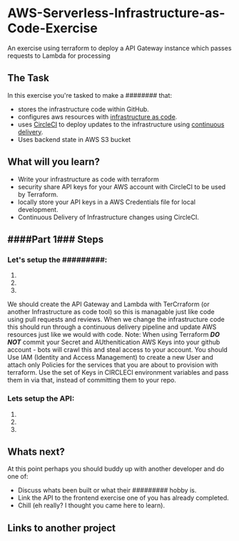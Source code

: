 # AWS-Serverless-Infrastructure-as-Code-Exercise
An exercise using terraform to deploy a API Gateway instance which passes requests to Lambda for processing

## The Task
In this exercise you're tasked to make a ######## that:
- stores the infrastructure code within GitHub.
- configures aws resources with [infrastructure as code](https://martinfowler.com/bliki/InfrastructureAsCode.html).
- uses [CircleCI](https://circleci.com) to deploy updates to the infrastructure using [continuous delivery](https://martinfowler.com/bliki/ContinuousDelivery.html).
- Uses backend state in AWS S3 bucket

## What will you learn?
- Write your infrastructure as code with terraform
- security share API keys for your AWS account with CircleCI to be used by Terraform.
- locally store your API keys in a AWS Credentials file for local development.
- Continuous Delivery of Infrastructure changes using CircleCI.

## ####Part 1### Steps
### Let's setup the #########:
1) 
2) 
3) 

We should create the API Gateway and Lambda with TerCrraform (or another Infrastructure as code tool) so this is managable just like code using pull requests and reviews. When we change the infrastructure code this should run through a continuous delivery pipeline and update AWS resources just like we would with code.
Note: When using Terraform ***DO NOT*** commit your Secret and AUthenitication AWS Keys into your github account - bots will crawl this and steal access to your account.
You should Use IAM (Identity and Access Management) to create a new User and attach only Policies for the services that you are about to provision with terraform. Use the set of Keys in CIRCLECI environment variables and pass them in via that, instead of committing them to your repo.

### Lets setup the API:
1) 
2) 
3) 

## Whats next?
At this point perhaps you should buddy up with another developer and do one of:
- Discuss whats been built or what their ######### hobby is.
- Link the API to the frontend exercise one of you has already completed.
- Chill (eh really? I thought you came here to learn).

## Links to another project

